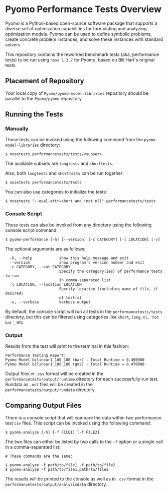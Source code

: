 # Pyomo Performance Tests Overview

Pyomo is a Python-based open-source software package that supports a diverse set of optimization capabilities for formulating and analyzing optimization models. Pyomo can be used to define symbolic problems, create concrete problem instances, and solve these instances with standard solvers.

This repository contains the reworked benchmark tests (aka, performance tests) to be run using `nose 1.3.7` for Pyomo, based on Bill Hart's original tests.

## Placement of Repository

Your local copy of `Pyomo/pyomo-model-libraries` repository should be parallel to the `Pyomo/pyomo` repository.

## Running the Tests

### Manually
These tests can be invoked using the following command from the `pyomo-model-libraries` directory:
```
$ nosetests performancetests/tests/<subset>
```

The available subsets are `longtests` and `shorttests`.

Also, both `longtests` and `shorttests` can be run together:
```
$ nosetests performancetests/tests
```
You can also use categories to initialize the tests:
```
$ nosetests "--eval-attr=short and (not nl)" performancetests/tests
```
### Console Script
These tests can also be invoked from any directory using the following console script command:
```
$ pyomo-performance [-h] [--version] [-c CATEGORY] [-l LOCATION] [-v]
```
The optional arguments are as follows:
```
  -h, --help            show this help message and exit
  --version             show program's version number and exit
  -c CATEGORY, --cat CATEGORY
                        Specify the category(ies) of performance tests to run
                        in comma-separated list
  -l LOCATION, --location LOCATION
                        Specify location (including name of file, if desired)
                        of test(s)
  -v, --verbose         Verbose output

```
By default, the console script will run all tests in the `performancetests/tests` directory, but this can be filtered using categories like `short`, `long`, `nl`, `'not bar'`, etc.

### Output
Results from the test will print to the terminal in this fashion:
```
Performance Testing Report:
Pyomo Model bilinear1_100_100 (bar) - Total Runtime = 0.490000
Pyomo Model bilinear1_100_100 (gms) - Total Runtime = 0.470000
```

Output files in `.csv` format will be created in the `performancetests/output/runtime` directory for each successfully run test. Rundata as `.out` files will be created in the `performancetests/output/rundata` directory.

## Comparing Output Files
There is a console script that will compare the data within two performance test `csv` files.
This script can be invoked using the following command:
```
$ pyomo-analyze [-h] [-f FILE1] [-f FILE2]
```
The two files can either be listed by two calls to the `-f` option or a single call in a comma-separated list:
```
# These commands are the same:

$ pyomo-analyze -f path/to/file1 -f path/to/file2
$ pyomo-analyze -f path/to/file1,path/to/file2
```

The results will be printed to the console as well as in `.csv` format in the `performancetests/output/analysisdata` directory.